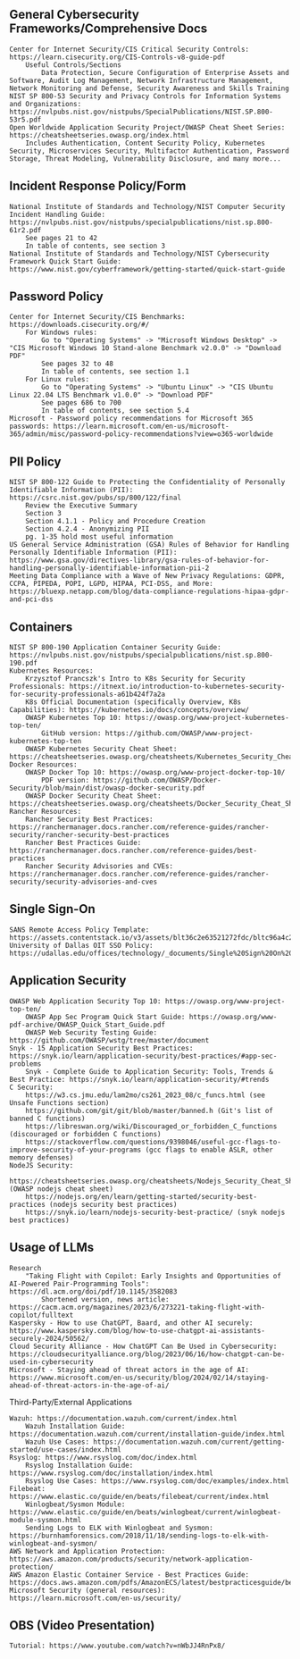 ## General Cybersecurity Frameworks/Comprehensive Docs

    Center for Internet Security/CIS Critical Security Controls: https://learn.cisecurity.org/CIS-Controls-v8-guide-pdf 
        Useful Controls/Sections
            Data Protection, Secure Configuration of Enterprise Assets and Software, Audit Log Management, Network Infrastructure Management, Network Monitoring and Defense, Security Awareness and Skills Training
    NIST SP 800-53 Security and Privacy Controls for Information Systems and Organizations: https://nvlpubs.nist.gov/nistpubs/SpecialPublications/NIST.SP.800-53r5.pdf 
    Open Worldwide Application Security Project/OWASP Cheat Sheet Series: https://cheatsheetseries.owasp.org/index.html 
        Includes Authentication, Content Security Policy, Kubernetes Security, Microservices Security, Multifactor Authentication, Password Storage, Threat Modeling, Vulnerability Disclosure, and many more...


## Incident Response Policy/Form

    National Institute of Standards and Technology/NIST Computer Security Incident Handling Guide: https://nvlpubs.nist.gov/nistpubs/specialpublications/nist.sp.800-61r2.pdf
        See pages 21 to 42
        In table of contents, see section 3
    National Institute of Standards and Technology/NIST Cybersecurity Framework Quick Start Guide: https://www.nist.gov/cyberframework/getting-started/quick-start-guide


## Password Policy

    Center for Internet Security/CIS Benchmarks: https://downloads.cisecurity.org/#/ 
        For Windows rules:
            Go to "Operating Systems" -> "Microsoft Windows Desktop" -> "CIS Microsoft Windows 10 Stand-alone Benchmark v2.0.0" -> "Download PDF"
            See pages 32 to 48
            In table of contents, see section 1.1
        For Linux rules:
            Go to "Operating Systems" -> "Ubuntu Linux" -> "CIS Ubuntu Linux 22.04 LTS Benchmark v1.0.0" -> "Download PDF"
            See pages 686 to 700
            In table of contents, see section 5.4
    Microsoft - Password policy recommendations for Microsoft 365 passwords: https://learn.microsoft.com/en-us/microsoft-365/admin/misc/password-policy-recommendations?view=o365-worldwide 


## PII Policy

    NIST SP 800-122 Guide to Protecting the Confidentiality of Personally Identifiable Information (PII): https://csrc.nist.gov/pubs/sp/800/122/final 
        Review the Executive Summary
        Section 3
        Section 4.1.1 - Policy and Procedure Creation
        Section 4.2.4 - Anonymizing PII
        pg. 1-35 hold most useful information
    US General Service Administration (GSA) Rules of Behavior for Handling Personally Identifiable Information (PII): https://www.gsa.gov/directives-library/gsa-rules-of-behavior-for-handling-personally-identifiable-information-pii-2
    Meeting Data Compliance with a Wave of New Privacy Regulations: GDPR, CCPA, PIPEDA, POPI, LGPD, HIPAA, PCI-DSS, and More: https://bluexp.netapp.com/blog/data-compliance-regulations-hipaa-gdpr-and-pci-dss 


## Containers

    NIST SP 800-190 Application Container Security Guide: https://nvlpubs.nist.gov/nistpubs/specialpublications/nist.sp.800-190.pdf 
    Kubernetes Resources:
        Krzysztof Prancszk's Intro to K8s Security for Security Professionals: https://itnext.io/introduction-to-kubernetes-security-for-security-professionals-a61b424f7a2a 
        K8s Official Documentation (specifically Overview, K8s Capabilities): https://kubernetes.io/docs/concepts/overview/ 
        OWASP Kubernetes Top 10: https://owasp.org/www-project-kubernetes-top-ten/ 
            GitHub version: https://github.com/OWASP/www-project-kubernetes-top-ten 
        OWASP Kubernetes Security Cheat Sheet: https://cheatsheetseries.owasp.org/cheatsheets/Kubernetes_Security_Cheat_Sheet.html 
    Docker Resources:
        OWASP Docker Top 10: https://owasp.org/www-project-docker-top-10/ 
            PDF version: https://github.com/OWASP/Docker-Security/blob/main/dist/owasp-docker-security.pdf 
        OWASP Docker Security Cheat Sheet: https://cheatsheetseries.owasp.org/cheatsheets/Docker_Security_Cheat_Sheet.html 
    Rancher Resources:
        Rancher Security Best Practices: https://ranchermanager.docs.rancher.com/reference-guides/rancher-security/rancher-security-best-practices 
        Rancher Best Practices Guide: https://ranchermanager.docs.rancher.com/reference-guides/best-practices 
        Rancher Security Advisories and CVEs: https://ranchermanager.docs.rancher.com/reference-guides/rancher-security/security-advisories-and-cves 


## Single Sign-On

    SANS Remote Access Policy Template: https://assets.contentstack.io/v3/assets/blt36c2e63521272fdc/bltc96a4c2cb0dcef43/636db4142e16be076e6e003f/Remote_Access_Policy.pdf 
    University of Dallas OIT SSO Policy: https://udallas.edu/offices/technology/_documents/Single%20Sign%20On%20Policy.pdf 


## Application Security

    OWASP Web Application Security Top 10: https://owasp.org/www-project-top-ten/ 
        OWASP App Sec Program Quick Start Guide: https://owasp.org/www-pdf-archive/OWASP_Quick_Start_Guide.pdf 
        OWASP Web Security Testing Guide: https://github.com/OWASP/wstg/tree/master/document 
    Snyk - 15 Application Security Best Practices: https://snyk.io/learn/application-security/best-practices/#app-sec-problems 
        Snyk - Complete Guide to Application Security: Tools, Trends & Best Practice: https://snyk.io/learn/application-security/#trends 
    C Security:
        https://w3.cs.jmu.edu/lam2mo/cs261_2023_08/c_funcs.html (see Unsafe Functions section)
        https://github.com/git/git/blob/master/banned.h (Git's list of banned C functions)
        https://libreswan.org/wiki/Discouraged_or_forbidden_C_functions (discouraged or forbidden C functions)
        https://stackoverflow.com/questions/9398046/useful-gcc-flags-to-improve-security-of-your-programs (gcc flags to enable ASLR, other memory defenses)
    NodeJS Security: 
        https://cheatsheetseries.owasp.org/cheatsheets/Nodejs_Security_Cheat_Sheet.html (OWASP nodejs cheat sheet)
        https://nodejs.org/en/learn/getting-started/security-best-practices (nodejs security best practices)
        https://snyk.io/learn/nodejs-security-best-practice/ (snyk nodejs best practices)


## Usage of LLMs 

    Research
        "Taking Flight with Copilot: Early Insights and Opportunities of AI-Powered Pair-Programming Tools": https://dl.acm.org/doi/pdf/10.1145/3582083 
            Shortened version, news article: https://cacm.acm.org/magazines/2023/6/273221-taking-flight-with-copilot/fulltext 
    Kaspersky - How to use ChatGPT, Baard, and other AI securely: https://www.kaspersky.com/blog/how-to-use-chatgpt-ai-assistants-securely-2024/50562/ 
    Cloud Security Alliance - How ChatGPT Can Be Used in Cybersecurity: https://cloudsecurityalliance.org/blog/2023/06/16/how-chatgpt-can-be-used-in-cybersecurity 
    Microsoft - Staying ahead of threat actors in the age of AI: https://www.microsoft.com/en-us/security/blog/2024/02/14/staying-ahead-of-threat-actors-in-the-age-of-ai/ 


Third-Party/External Applications

    Wazuh: https://documentation.wazuh.com/current/index.html 
        Wazuh Installation Guide: https://documentation.wazuh.com/current/installation-guide/index.html 
        Wazuh Use Cases: https://documentation.wazuh.com/current/getting-started/use-cases/index.html 
    Rsyslog: https://www.rsyslog.com/doc/index.html 
        Rsyslog Installation Guide: https://www.rsyslog.com/doc/installation/index.html 
        Rsyslog Use Cases: https://www.rsyslog.com/doc/examples/index.html 
    Filebeat: https://www.elastic.co/guide/en/beats/filebeat/current/index.html 
        Winlogbeat/Sysmon Module: https://www.elastic.co/guide/en/beats/winlogbeat/current/winlogbeat-module-sysmon.html 
        Sending Logs to ELK with Winlogbeat and Sysmon: https://burnhamforensics.com/2018/11/18/sending-logs-to-elk-with-winlogbeat-and-sysmon/ 
    AWS Network and Application Protection: https://aws.amazon.com/products/security/network-application-protection/ 
    AWS Amazon Elastic Container Service - Best Practices Guide: https://docs.aws.amazon.com/pdfs/AmazonECS/latest/bestpracticesguide/bestpracticesguide.pdf 
    Microsoft Security (general resources): https://learn.microsoft.com/en-us/security/ 
 


## OBS (Video Presentation)

    Tutorial: https://www.youtube.com/watch?v=nWbJJ4RnPx8/
